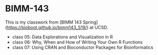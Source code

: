 # BIMM-143

This is my classwork from [BIMM 143 Spring] (https://bioboot.github.io/bimm143_S19/) at UCSD. 

- class 05: Data Explorations and Visualization in R
- class 06: Why, When and How of Writing Your Own R Functions
- class 07: Using CRAN and Bioconductor Packages for Bioinformatics





